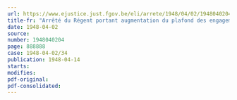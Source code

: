 ```yaml
---
url: https://www.ejustice.just.fgov.be/eli/arrete/1948/04/02/1948040204/justel
title-fr: "Arrêté du Régent portant augmentation du plafond des engagements de l'Office national du Ducroire"
date: 1948-04-02
source:
number: 1948040204
page: 888888
case: 1948-04-02/34
publication: 1948-04-14
starts:
modifies:
pdf-original:
pdf-consolidated:
---
```


